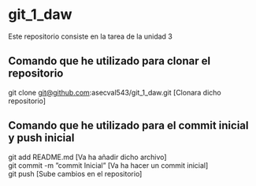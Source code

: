 # git_1_daw
Este repositorio  consiste en la tarea de la unidad 3 

## Comando que he  utilizado para clonar el repositorio
git clone git@github.com:asecval543/git_1_daw.git [Clonara dicho repositorio]<br>

## Comando que he utilizado para el commit inicial y push inicial
git add README.md [Va ha añadir dicho archivo]<br>
git commit -m ”commit Inicial” [Va ha hacer un commit inicial]<br>
git push [Sube cambios en el repositorio]<br>
